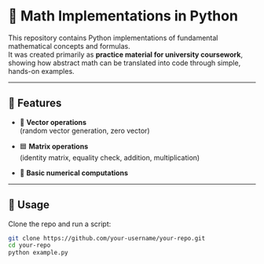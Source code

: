 # 📐 Math Implementations in Python

This repository contains Python implementations of fundamental mathematical concepts and formulas.  
It was created primarily as **practice material for university coursework**, showing how abstract math can be translated into code through simple, hands-on examples.  

---

## 📌 Features

- 🧮 **Vector operations**  
  (random vector generation, zero vector)

- 🟦 **Matrix operations**  
  (identity matrix, equality check, addition, multiplication)

- 🔢 **Basic numerical computations**  

---

## 🚀 Usage

Clone the repo and run a script:

```bash
git clone https://github.com/your-username/your-repo.git
cd your-repo
python example.py
